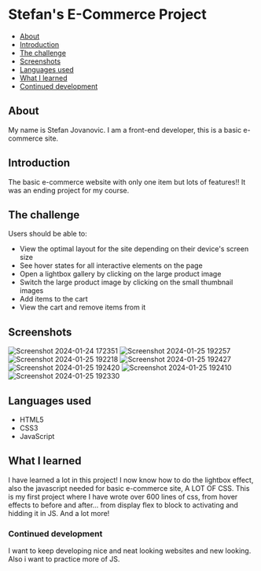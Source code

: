 # Stefan's E-Commerce Project



- [About](#overview)
- [Introduction](#introduction)
- [The challenge](#the-challenge)
- [Screenshots](#screenshots)
- [Languages used](#languages-used)
- [What I learned](#what-i-learned)
- [Continued development](#continued-development)










## About
My name is Stefan Jovanovic. I am a front-end developer, this is a basic e-commerce site.

## Introduction
The basic e-commerce website with only one item but lots of features!! It was an ending project for my course.

## The challenge
Users should be able to:

- View the optimal layout for the site depending on their device's screen size
- See hover states for all interactive elements on the page
- Open a lightbox gallery by clicking on the large product image
- Switch the large product image by clicking on the small thumbnail images
- Add items to the cart
- View the cart and remove items from it


## Screenshots

![Screenshot 2024-01-24 172351](https://github.com/04stefke/e-commerce/assets/139073312/5ed0960b-ce8b-4fc5-9ca8-89d8084d70d8)
![Screenshot 2024-01-25 192257](https://github.com/04stefke/e-commerce/assets/139073312/6eb07425-ec3f-4189-93a4-f00d9a8b49f4)
![Screenshot 2024-01-25 192218](https://github.com/04stefke/e-commerce/assets/139073312/8350fa29-86c6-4d29-afeb-e0dca85cc2f0)
![Screenshot 2024-01-25 192427](https://github.com/04stefke/e-commerce/assets/139073312/10d72b0d-b4aa-40fd-a3bd-4270d539e36e)
![Screenshot 2024-01-25 192420](https://github.com/04stefke/e-commerce/assets/139073312/668a45d4-c0a3-4792-9405-8fabf0904872)
![Screenshot 2024-01-25 192410](https://github.com/04stefke/e-commerce/assets/139073312/3c00dd45-a2ee-4119-b118-d733f09a0255)
![Screenshot 2024-01-25 192330](https://github.com/04stefke/e-commerce/assets/139073312/842165c6-9aff-4f62-b869-2ba07683fc53)

## Languages used
- HTML5
- CSS3
- JavaScript

## What I learned
I have learned a lot in this project! I now know how to do the lightbox effect, also the javascript needed for basic e-commerce site, A LOT OF CSS. This is my first project where I have wrote over 600 lines of css, from hover effects to before and after... from display flex to block to activating and hidding it in JS. And a lot more!

### Continued development
I want to keep developing nice and neat looking websites and new looking. Also i want to practice more of JS.










